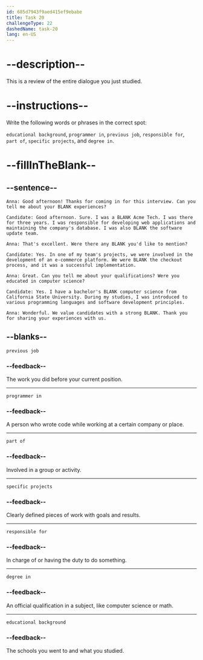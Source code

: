 ```yaml
---
id: 685d7943f9aed415ef9ebabe
title: Task 20
challengeType: 22
dashedName: task-20
lang: en-US
---
```


<!-- REVIEW -->

# --description--

This is a review of the entire dialogue you just studied.

# --instructions--

Write the following words or phrases in the correct spot:

`educational background`, `programmer in`, `previous job`, `responsible for`, `part of`, `specific projects`, and `degree in`.

# --fillInTheBlank--

## --sentence--

`Anna: Good afternoon! Thanks for coming in for this interview. Can you tell me about your BLANK experiences?`

`Candidate: Good afternoon. Sure. I was a BLANK Acme Tech. I was there for three years. I was responsible for developing web applications and maintaining the company's database. I was also BLANK the software update team.`

`Anna: That's excellent. Were there any BLANK you'd like to mention?`

`Candidate: Yes. In one of my team's projects, we were involved in the development of an e-commerce platform. We were BLANK the checkout process, and it was a successful implementation.`

`Anna: Great. Can you tell me about your qualifications? Were you educated in computer science?`

`Candidate: Yes. I have a bachelor's BLANK computer science from California State University. During my studies, I was introduced to various programming languages and software development principles.`

`Anna: Wonderful. We value candidates with a strong BLANK. Thank you for sharing your experiences with us.`

## --blanks--

`previous job`

### --feedback--

The work you did before your current position.

---

`programmer in`

### --feedback--

A person who wrote code while working at a certain company or place.

---

`part of`

### --feedback--

Involved in a group or activity.

---

`specific projects`

### --feedback--

Clearly defined pieces of work with goals and results.

---

`responsible for`

### --feedback--

In charge of or having the duty to do something.

---

`degree in`

### --feedback--

An official qualification in a subject, like computer science or math.

---

`educational background`

### --feedback--

The schools you went to and what you studied.
